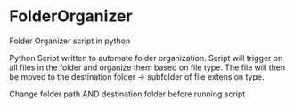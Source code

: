 # FolderOrganizer
Folder Organizer script in python

Python Script written to automate folder organization. Script will trigger on all files in the folder and organize them based on file type. The file will then be moved to the destination folder -> subfolder of file extension type.

Change folder path AND destination folder before running script
